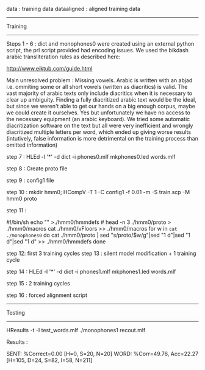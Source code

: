 data : training data
dataaligned : aligned training data

------------

Training 

------------
Steps 1 - 6 : dict and monophones0 were created using an external python script, the prl script provided had encoding issues. We used the bikdash arabic transliteration rules as described here: 

http://www.eiktub.com/guide.html

Main unresolved problem : Missing vowels. Arabic is written with an abjad i.e. ommiting some or all short vowels (written as diacritics) is valid. The vast majority of arabic texts only include diacritics when it is necessary to clear up ambiguity. Finding a fully diacritized arabic text would be the ideal, but since we weren't able to get our hands on a big enough corpus, maybe we could create it ourselves. Yes but unfortunately we have no access to the necessary equipment (an arabic keyboard). We tried some automatic diacritization software on the text but all were very inefficient and wrongly diacritized multiple letters per word, which ended up giving worse results (intutively, false information is more detrimental on the training process than omitted information)

step 7 : HLEd -l '*' -d dict -i phones0.mlf mkphones0.led  words.mlf

step 8 : Create proto file

step 9 : config1 file

step 10 : mkdir hmm0; HCompV -T 1 -C config1 -f 0.01 -m -S train.scp -M hmm0 proto

step 11 : 

#!/bin/sh
echo "" >./hmm0/hmmdefs #
head -n 3 ./hmm0/proto > ./hmm0/macros
cat ./hmm0/vFloors >> ./hmm0/macros
for w  in `cat ./monophones0`
do
 cat ./hmm0/proto | sed "s/proto/$w/g"|sed "1 d"|sed "1 d"|sed "1 d" >> ./hmm0/hmmdefs
done

step 12: first 3 training cycles
step 13 : silent model modification + 1 training cycle

step 14 : HLEd -l '*' -d dict -i phones1.mlf mkphones1.led  words.mlf

step 15 : 2 training cycles

step 16 : forced alignment script


------------

Testing 

------------

HResults -t -I test_words.mlf ./monophones1 recout.mlf

Results : 

SENT: %Correct=0.00 [H=0, S=20, N=20]
WORD: %Corr=49.76, Acc=22.27 [H=105, D=24, S=82, I=58, N=211]


